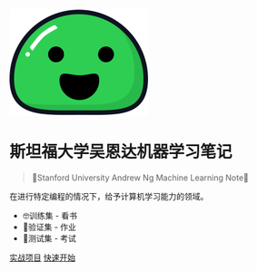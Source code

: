 <!-- _coverpage.md -->
![logo](./img/icon.svg)

# 斯坦福大学吴恩达机器学习笔记 

> 🎈Stanford University Andrew Ng Machine Learning Note🎈

在进行特定编程的情况下，给予计算机学习能力的领域。
- 🤓训练集 - 看书
- 💪验证集 - 作业
- 👻测试集 - 考试


[实战项目](https://github.com/daisir8/ailearning)
[快速开始](README.md)

